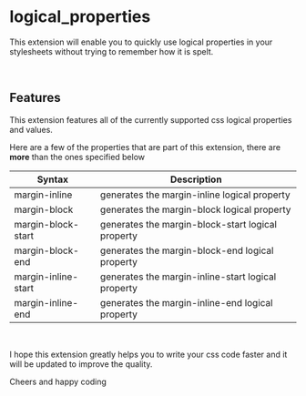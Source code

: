 # logical_properties

This extension will enable you to quickly use logical properties in your stylesheets without trying to remember how it is spelt.

<br>

## Features

This extension features all of the currently supported css logical properties and values.

Here are a few of the properties that are part of this extension, there are **more** than the ones specified below




| Syntax      | Description |
| ----------- | ----------- |
| margin-inline | generates the margin-inline logical property |
| margin-block | generates the margin-block logical property   |
| margin-block-start | generates the margin-block-start logical property  |
| margin-block-end | generates the margin-block-end logical property      |
| margin-inline-start | generates the margin-inline-start logical property|
| margin-inline-end | generates the margin-inline-end logical property    |


<br>


I hope this extension greatly helps you to write your css code faster and it will be updated to improve the quality.


Cheers and happy coding

